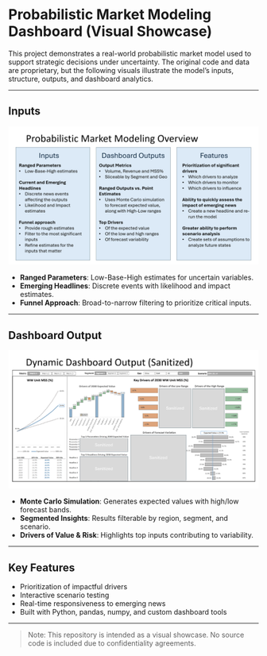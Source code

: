 # Probabilistic Market Modeling Dashboard (Visual Showcase)

This project demonstrates a real-world probabilistic market model used to support strategic decisions under uncertainty. 
The original code and data are proprietary, but the following visuals illustrate the model’s inputs, structure, outputs, and dashboard analytics.

---

## Inputs

![Model Overview](probabilistic-market-modeling-overview.png)

- **Ranged Parameters**: Low-Base-High estimates for uncertain variables.
- **Emerging Headlines**: Discrete events with likelihood and impact estimates.
- **Funnel Approach**: Broad-to-narrow filtering to prioritize critical inputs.

---

## Dashboard Output

![Sanitized Dashboard](probabilistic-market-modeling-dashboard.png)

- **Monte Carlo Simulation**: Generates expected values with high/low forecast bands.
- **Segmented Insights**: Results filterable by region, segment, and scenario.
- **Drivers of Value & Risk**: Highlights top inputs contributing to variability.

---

## Key Features

- Prioritization of impactful drivers
- Interactive scenario testing
- Real-time responsiveness to emerging news
- Built with Python, pandas, numpy, and custom dashboard tools

---

> Note: This repository is intended as a visual showcase. No source code is included due to confidentiality agreements.
